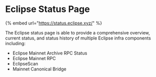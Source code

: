 # Eclipse Status Page

{% embed url="https://status.eclipse.xyz/" %}

The Eclipse status page is able to provide a comprehensive overview, current status, and status history of multiple Eclipse infra components including:

* Eclipse Mainnet Archive RPC Status
* Eclipse Mainnet RPC
* EclipseScan
* Mainnet Canonical Bridge
